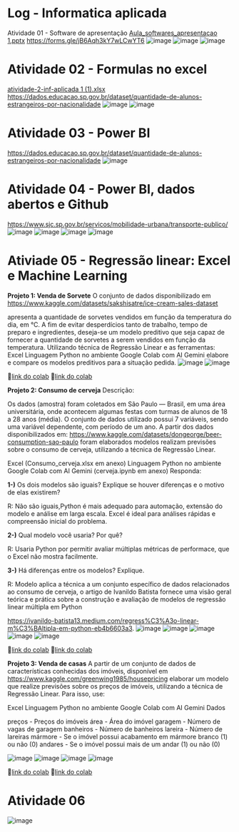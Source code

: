 # Log - Informatica aplicada
Atividade 01 - Software de apresentação
[Aula_softwares_apresentacao 1.pptx](https://github.com/user-attachments/files/19701698/Aula_softwares_apresentacao.1.pptx)
https://forms.gle/jB6Aqh3kY7wLCwYT6
![image](https://github.com/user-attachments/assets/44a3257c-38fc-4feb-b6ea-9fa06313706d)
![image](https://github.com/user-attachments/assets/389acaa1-4957-4248-820a-5c15fb05342b)
![image](https://github.com/user-attachments/assets/d4f90f6c-1d91-4929-99ef-2f8c509b3a9c)

# Atividade 02 - Formulas no excel
[atividade-2-inf-aplicada 1 (1).xlsx](
https://github.com/user-attachments/files/19701994/atividade-2-inf-aplicada.1.1.xlsx)
https://dados.educacao.sp.gov.br/dataset/quantidade-de-alunos-estrangeiros-por-nacionalidade
![image](https://github.com/user-attachments/assets/9a3d23df-ef77-4324-9861-6c89fe492049)
![image](https://github.com/user-attachments/assets/552d7aa7-cb39-4aaf-be8b-910a68025389)

# Atividade 03 - Power BI
https://dados.educacao.sp.gov.br/dataset/quantidade-de-alunos-estrangeiros-por-nacionalidade
![image](https://github.com/user-attachments/assets/3dd25889-e9de-4924-8cc0-6cd2b19acbbe)

# Atividade 04 - Power BI, dados abertos e Github
https://www.sjc.sp.gov.br/servicos/mobilidade-urbana/transporte-publico/
![image](https://github.com/user-attachments/assets/e97659d3-5bcb-4fc4-98e8-b5fcc321baf5)
![image](https://github.com/user-attachments/assets/f9f1d475-d861-44be-9eb6-079397b33c62)
![image](https://github.com/user-attachments/assets/134a1eea-b5b2-4367-84a6-a8fbb3685507)
![image](https://github.com/user-attachments/assets/dd969874-c321-42f9-ac6a-58e7d12cb283)

# Ativiade 05 - Regressão linear: Excel e Machine Learning
**Projeto 1: Venda de Sorvete**
O conjunto de dados disponibilizado em https://www.kaggle.com/datasets/sakshisatre/ice-cream-sales-dataset

apresenta a quantidade de sorvetes vendidos em função da temperatura do dia, em °C.  A fim de evitar desperdícios tanto de trabalho, tempo de preparo e ingredientes, deseja-se um modelo preditivo que seja capaz de fornecer a quantidade de sorvetes a serem vendidos em função da temperatura. Utilizando  técnica de Regressão Linear e as ferramentas:
   Excel
   Linguagem Python no ambiente Google Colab com AI Gemini
elabore e compare os modelos preditivos para a situação pedida.
![image](https://github.com/user-attachments/assets/d3c05c59-b20f-430b-b0b0-27621d7ae8cd)
![image](https://github.com/user-attachments/assets/868fcc62-f1d3-48e9-9dae-5744a9c48c70)

📂[link do colab](https://colab.research.google.com/drive/1LghGUa0pf7tyhCUhUdOOsjY063-1d3dP?usp=sharing)
📂[link do colab](https://fatecspgov-my.sharepoint.com/:x:/r/personal/alan_silva145_fatec_sp_gov_br/Documents/IceCream%201.csv?d=wb88fbce19a984c41912bfb76a38280ee&csf=1&web=1&e=YhtScq)



**Projeto 2: Consumo de cerveja**
Descrição:

Os dados (amostra) foram coletados em São Paulo — Brasil, em uma área universitária, onde acontecem algumas festas com turmas de alunos de 18 a 28 anos (média). O conjunto de dados utilizado  possui 7 variáveis, sendo uma variável dependente, com período de um ano.
A partir dos dados disponibilizados em:  https://www.kaggle.com/datasets/dongeorge/beer-consumption-sao-paulo
foram elaborados modelos realizam previsões sobre o consumo de cerveja, utilizando a técnica de Regressão Linear.

   Excel (Consumo_cerveja.xlsx em anexo)
   Linguagem Python no ambiente Google Colab com AI Gemini (cerveja.ipynb em anexo)
Responda:

**1-)** Os dois modelos são iguais? Explique se houver diferenças e o motivo de elas existirem?

R: Não são iguais,Python é mais adequado para automação, extensão do modelo e análise em larga escala. Excel é ideal para análises rápidas e compreensão inicial do problema.

**2-)** Qual modelo você usaria? Por quê?

R: Usaria Python por permitir avaliar múltiplas métricas de performace, que o Excel não mostra facilmente.

**3-)** Há diferenças entre os modelos? Explique.

R: Modelo aplica a técnica a um conjunto específico de dados relacionados ao consumo de cerveja, o artigo de Ivanildo Batista fornece uma visão geral teórica e prática sobre a construção e avaliação de modelos de regressão linear múltipla em Python

https://ivanildo-batista13.medium.com/regress%C3%A3o-linear-m%C3%BAltipla-em-python-eb4b6603a3. 
![image](https://github.com/user-attachments/assets/9e086acb-f6b5-43ba-b2f6-fdef95270700)
![image](https://github.com/user-attachments/assets/6e2e826c-06b8-430b-abf4-e3458007d58e)
![image](https://github.com/user-attachments/assets/79934a81-911f-4b57-b253-82a919697c32)
![image](https://github.com/user-attachments/assets/88c2f4a5-99d2-4205-935b-43ae8c8bfd30)
![image](https://github.com/user-attachments/assets/4113a220-78c8-4174-b38d-43bf85cceac7)

📂[link do colab](https://colab.research.google.com/drive/1KS9xTDzrsK5TWhKBz6w2fhkNmDAIG5iC?usp=sharing)
📂[link do colab](https://fatecspgov.sharepoint.com/:x:/r/sites/Section_INF047.A994.N.074.146.20251/Class%20Files/Assignments/Regress%C3%A3o%20linear_%20Excel%20e%20Machine%20Learning%201/Consumo_cerveja.xlsx?d=w6a37bdbb6e244ac087aee982b80a6e54&csf=1&web=1&e=fVHU12)





**Projeto 3: Venda de casas**
A partir de  um conjunto de dados de características conhecidas dos imóveis, disponível em https://www.kaggle.com/greenwing1985/housepricing
elaborar um modelo que realize previsões sobre os preços de imóveis, utilizando a técnica de Regressão Linear. Para isso, use:

   Excel
   Linguagem Python no ambiente Google Colab com AI Gemini
Dados

preços - Preços do imóveis
área - Área do imóvel
garagem - Número de vagas de garagem
banheiros - Número de banheiros
lareira - Número de lareiras
mármore - Se o imóvel possui acabamento em mármore branco (1) ou não (0)
andares - Se o imóvel possui mais de um andar (1) ou não (0)

![image](https://github.com/user-attachments/assets/f3e2db6f-e56a-4a9d-b055-b3ce9b9409b1)
![image](https://github.com/user-attachments/assets/e3c8a73c-214f-4fc4-b438-174825f62575)
![image](https://github.com/user-attachments/assets/c7bb7a38-4c8b-4661-b6c1-572584e9f0e5)
![image](https://github.com/user-attachments/assets/dc3b8010-b50b-400c-95fa-aa88697a9338)

📂[link do colab](https://colab.research.google.com/drive/1DF-0GgP-vqr_Cc4ARqYRR2xsO0qHX0D2?usp=sharing)
📂[link do colab](https://fatecspgov-my.sharepoint.com/:x:/r/personal/matheus_siqueira14_fatec_sp_gov_br/Documents/Arquivos%20de%20Chat%20do%20Microsoft%20Teams/HousePrices_HalfMil%20(2).xlsx?d=wf1ce44799aa44a99af7b06d00423f5ef&csf=1&web=1&e=3ea0aA)

# Atividade 06

![image](https://github.com/user-attachments/assets/2d495066-19e0-4865-9536-1ae646ed8d3e)


